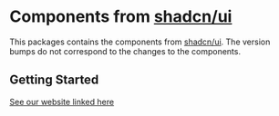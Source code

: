 # Components from [shadcn/ui](https://ui.shadcn.com/)

This packages contains the components from [shadcn/ui](https://ui.shadcn.com/). The version bumps do not correspond to the changes to the components.

## Getting Started

[See our website linked here](https://lukeshay.github.io/ui/)
